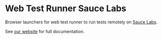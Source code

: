 # Web Test Runner Sauce Labs

Browser launchers for web test runner to run tests remotely on [Sauce Labs](http://saucelabs.com/).

See [our website](https://modern-web.dev/docs/test-runner/browsers/saucelabs/) for full documentation.
